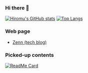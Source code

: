 ### Hi there 👋

[![Hiromu's GitHub stats](https://github-readme-stats.vercel.app/api?username=Hiromu-USHIHARA)](https://github.com/anuraghazra/github-readme-stats)
[![Top Langs](https://github-readme-stats.vercel.app/api/top-langs/?username=Hiromu-USHIHARA&hide=css,html,jupyter%20notebook)](https://github.com/anuraghazra/github-readme-stats)

### Web page

- [Zenn (tech blog)](https://zenn.dev/hiromu_ushihara)


### Picked-up contents


[![ReadMe Card](https://github-readme-stats.vercel.app/api/pin/?username=Hiromu-Ushihara&repo=introMCWF&show_owner=true)](https://github.com/Hiromu-USHIHARA/introMCWF.git)
